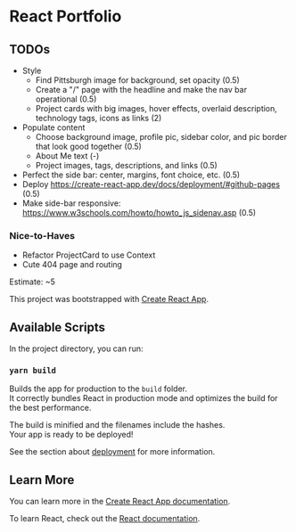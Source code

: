 # React Portfolio

## TODOs
- Style
    - Find Pittsburgh image for background, set opacity (0.5)
    - Create a "/" page with the headline and make the nav bar operational (0.5)
    - Project cards with big images, hover effects, overlaid description, technology tags, icons as links (2)
- Populate content
    - Choose background image, profile pic, sidebar color, and pic border that look good together (0.5)
    - About Me text (-)
    - Project images, tags, descriptions, and links (0.5)
- Perfect the side bar: center, margins, font choice, etc. (0.5)
- Deploy https://create-react-app.dev/docs/deployment/#github-pages (0.5)
- Make side-bar responsive: https://www.w3schools.com/howto/howto_js_sidenav.asp (0.5)

### Nice-to-Haves
- Refactor ProjectCard to use Context
- Cute 404 page and routing

Estimate: ~5

This project was bootstrapped with [Create React App](https://github.com/facebook/create-react-app).

## Available Scripts

In the project directory, you can run:

### `yarn build`

Builds the app for production to the `build` folder.\
It correctly bundles React in production mode and optimizes the build for the best performance.

The build is minified and the filenames include the hashes.\
Your app is ready to be deployed!

See the section about [deployment](https://facebook.github.io/create-react-app/docs/deployment) for more information.

## Learn More

You can learn more in the [Create React App documentation](https://facebook.github.io/create-react-app/docs/getting-started).

To learn React, check out the [React documentation](https://reactjs.org/).